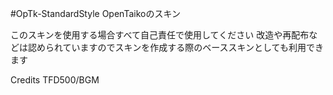 #OpTk-StandardStyle
OpenTaikoのスキン

このスキンを使用する場合すべて自己責任で使用してください
改造や再配布などは認められていますのでスキンを作成する際のベーススキンとしても利用できます

Credits
TFD500/BGM